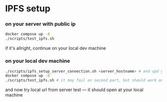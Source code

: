 # IPFS setup

### on your server with public ip
```sh
docker compose up -d
./scripts/test_ipfs.sh
```

if it's allright, continue on your local dev machine

### on your local dev machine
```sh
./scripts/ipfs_setup_server_connection.sh <server_hostname> # and upd your .env accordingly
docker compose up -d
./scripts/test_ipfs.sh # it may fail on second part, but should work on first
```

and now try local url from server test — it should open at your local machine
